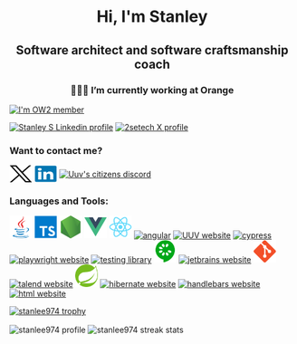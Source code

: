 <h1 align="center">Hi, I'm Stanley</h1>
<h2 align="center">Software architect and software craftsmanship coach</h2>
<h3 align="center">🧑🏽‍💼 I’m currently working at Orange</h3>
<a href="https://www.ow2.org/view/About/OW2_Introduction"><img src="https://www.ow2.org/bin/download/ow2-services/registration/OW2_Member_Icon.png" style="height:10em" alt="I'm OW2 member"/></a>
<p align="left">
<a href="https://www.linkedin.com/in/stanley-s-88a34b52" target="_blank">
<img src="https://img.shields.io/badge/linkedin--lightgrey?logo=linkedin&style=for-the-badge&logoColor=blue&labelColor=333333&color=333333" alt="Stanley S Linkedin profile" /></a>
<a href="https://twitter.com/2setech" target="_blank"><img src="https://img.shields.io/twitter/follow/2setech?style=for-the-badge&logo=twitter&logoColor=blue&labelColor=333333&color=333333" alt="2setech X profile"/></a>
</p>

<h3 align="left">Want to contact me?</h3>
<p align="left">
<a href="https://twitter.com/2setech" target="_blank">
    <img align="center" src="https://raw.githubusercontent.com/devicons/devicon/master/icons/twitter/twitter-original.svg" alt="2setech X profile" height="30" width="40" /></a>
<a href="https://www.linkedin.com/in/stanley-s-88a34b52" target="_blank">
    <img align="center" src="https://raw.githubusercontent.com/devicons/devicon/master/icons/linkedin/linkedin-original.svg" alt="Linkedin profile" height="30" width="40" /></a>
<a href="https://www.discord.com/invite/8kEeQYWt" target="_blank">
    <img align="center" src="https://raw.githubusercontent.com/rahuldkjain/github-profile-readme-generator/master/src/images/icons/Social/discord.svg" alt="Uuv's citizens discord" height="30" width="40" /></a>
</p>

<h3 align="left">Languages and Tools:</h3>
<p align="left">
    <a href="https://www.java.com" target="_blank" rel="noreferrer">
        <img src="https://raw.githubusercontent.com/devicons/devicon/master/icons/java/java-original.svg" alt="java website" width="40" height="40" /></a>
    <a href="https://www.typescriptlang.org" target="_blank" rel="noreferrer">
        <img src="https://raw.githubusercontent.com/devicons/devicon/master/icons/typescript/typescript-original.svg" alt="typescript website" width="40" height="40" /></a>
    <a href="https://nodejs.org" target="_blank" rel="noreferrer"> <img src="https://raw.githubusercontent.com/devicons/devicon/master/icons/nodejs/nodejs-original.svg" alt="nodejs website" width="40" height="40" /></a>
    <a href="https://vuejs.org" target="_blank" rel="noreferrer"> <img src="https://raw.githubusercontent.com/devicons/devicon/master/icons/vuejs/vuejs-original.svg" alt="vuejs website" width="40" height="40" /></a>
    <a href="https://react.dev" target="_blank" rel="noreferrer"> <img src="https://raw.githubusercontent.com/devicons/devicon/master/icons/react/react-original.svg" alt="react website" width="40" height="40" /></a>
    <a href="https://angular.io" target="_blank" rel="noreferrer"> <img src="https://angular.io/assets/images/logos/angular/angular.svg" alt="angular" width="40" height="40" /></a>
     <a href="https://orange-opensource.github.io/uuv" target="_blank" rel="noreferrer">
        <img src="https://orange-opensource.github.io/uuv/img/uuv.png" alt="UUV website" width="40" height="40" /></a>  
    <a href="https://www.cypress.io" target="_blank" rel="noreferrer">
        <img src="https://raw.githubusercontent.com/cypress-io/cypress-icons/master/src/logo/cypress-io-logo-inverse.png" alt="cypress" width="60" height="40" /></a>
    <a href="https://playwright.dev" target="_blank" rel="noreferrer">
        <img src="https://playwright.dev/img/playwright-logo.svg" alt="playwright website" width="40" height="40" /></a>
    <a href="https://testing-library.com" target="_blank" rel="noreferrer">
        <img src="https://testing-library.com/img/octopus-64x64.png" alt="testing library" width="40" height="40" /></a>
  <a href="https://cucumber.io" target="_blank" rel="noreferrer">
        <img src="https://raw.githubusercontent.com/devicons/devicon/master/icons/cucumber/cucumber-plain.svg" alt="cucumber website" width="40" height="40" /></a>
  <a href="https://www.jetbrains.com" target="_blank" rel="noreferrer">
        <img src="https://www.vectorlogo.zone/logos/jetbrains/jetbrains-icon.svg" alt="jetbrains website" width="40" height="40" /></a>
    <a href="https://git-scm.com" target="_blank" rel="noreferrer"> <img src="https://raw.githubusercontent.com/devicons/devicon/master/icons/git/git-original.svg" alt="git website" width="40" height="40" /></a>
   <a href="https://www.talend.com" target="_blank" rel="noreferrer">
        <img src="https://www.vectorlogo.zone/logos/talend/talend-icon.svg" alt="talend website" width="40" height="40" /></a>
    <a href="https://spring.io/projects/spring-boot" target="_blank" rel="noreferrer">
        <img src="https://raw.githubusercontent.com/devicons/devicon/master/icons/spring/spring-original.svg" alt="spring website" width="40" height="40" /></a>
    <a href="https://hibernate.org" target="_blank" rel="noreferrer">
        <img src="https://www.vectorlogo.zone/logos/hibernate/hibernate-ar21.svg" alt="hibernate website" width="70" height="50" /></a>
   <a href="https://handlebarsjs.com" target="_blank" rel="noreferrer">
        <img src="https://img.shields.io/badge/Handlebars.js-000000.svg?style=for-the-badge&logo=handlebarsdotjs&logoColor=white" alt="handlebars website" width="70" height="40" /></a>
  <a href="https://www.w3.org/html" target="_blank" rel="noreferrer">
        <img src="https://img.shields.io/badge/HTML5-E34F26.svg?style=for-the-badge&logo=HTML5&logoColor=white" alt="html website" width="60" height="40" /></a>
</p>

<p align="left">
    <a href="https://github.com/ryo-ma/github-profile-trophy"><img src="https://github-profile-trophy.vercel.app/?username=stanlee974&theme=monokai" alt="stanlee974 trophy" /></a>
</p>

<p>
    <img align="center" src="https://github-readme-stats.vercel.app/api?username=stanlee974&show_icons=true&locale=en&theme=monokai" alt="stanlee974 profile" />
    <img align="center" src="https://github-readme-streak-stats.herokuapp.com/?user=stanlee974&theme=monokai" alt="stanlee974 streak stats" />
</p>
